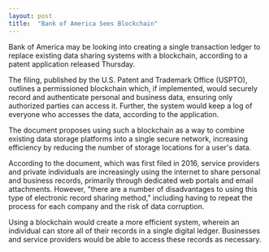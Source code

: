 ```yaml
---
layout: post
title:  "Bank of America Sees Blockchain"
---
```


Bank of America may be looking into creating a single transaction ledger to replace existing data sharing systems with a blockchain, according to a patent application released Thursday.

The filing, published by the U.S. Patent and Trademark Office (USPTO), outlines a permissioned blockchain which, if implemented, would securely record and authenticate personal and business data, ensuring only authorized parties can access it. Further, the system would keep a log of everyone who accesses the data, according to the application.

The document proposes using such a blockchain as a way to combine existing data storage platforms into a single secure network, increasing efficiency by reducing the number of storage locations for a user's data.

According to the document, which was first filed in 2016, service providers and private individuals are increasingly using the internet to share personal and business records, primarily through dedicated web portals and email attachments. However, "there are a number of disadvantages to using this type of electronic record sharing method," including having to repeat the process for each company and the risk of data corruption.

Using a blockchain would create a more efficient system, wherein an individual can store all of their records in a single digital ledger. Businesses and service providers would be able to access these records as necessary.